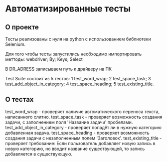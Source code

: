 # Автоматизированные тесты 
## О проекте 
Тесты реализованы с нуля на python с использованием библиотеки Selenium.

Для того чтобы тесты запустились необходимо импортировать меттоды:
webdriver; By; Keys; Select

В DR_ADRESS записываем путь к драйверу на ПК

Test Suite состоит из 5 тестов:
1 test_word_wrap;
2 test_space_task;
3 test_add_object_in_category;
4 test_space_heading;
5 test_existing_title.

## О тестах
test_word_wrap - проверяет наличие автоматического переноса текста, написанного слитно.
test_space_task - проверяет возможность создания задачи, с заполнением поля 'Название задачи' пробелами.
test_add_object_in_category - проверяет попадёт ли в нужную категорию добавленная задача.
test_space_heading - проверяет возможность создания задачи с незаполненным полем 'Заголовок'.
test_existing_title - проверяет требование: Если пользователь добавляет новую запись в новую 
категорию, но вводит название существующей, то запись добавляется в существующую.
    
  
